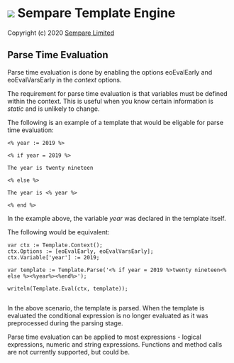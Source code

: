# ![](../images/sempare-logo-45px.png) Sempare Template Engine

Copyright (c) 2020 [Sempare Limited](http://www.sempare.ltd)

## Parse Time Evaluation

Parse time evaluation is done by enabling the options eoEvalEarly and eoEvalVarsEarly in the _context_ options.

The requirement for parse time evaluation is that variables must be defined within the context. This is useful when you know certain information is _static_ and is unlikely to change.

The following is an example of a template that would be eligable for parse time evaluation:
```
<% year := 2019 %>

<% if year = 2019 %>

The year is twenty nineteen

<% else %>

The year is <% year %>

<% end %>
```

In the example above, the variable _year_ was declared in the template itself.

The following would be equivalent:
```
var ctx := Template.Context();
ctx.Options := [eoEvalEarly, eoEvalVarsEarly];
ctx.Variable['year'] := 2019;

var template := Template.Parse('<% if year = 2019 %>twenty nineteen<% else %><%year%><%end%>');

writeln(Template.Eval(ctx, template));


```

In the above scenario, the template is parsed. When the template is evaluated the conditional expression is no longer evaluated as it was preprocessed during the parsing stage.

Parse time evaluation can be applied to most expressions - logical expressions, numeric and string expressions. Functions and method calls are not currently supported, but could be.
